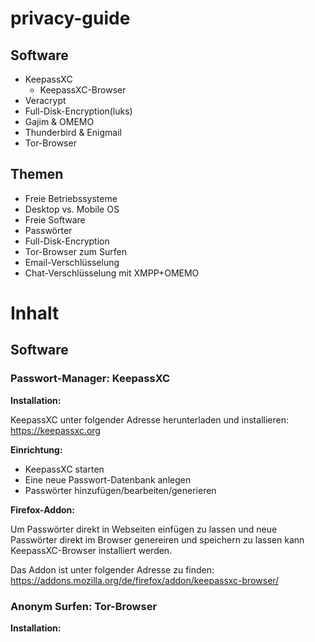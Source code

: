# privacy-guide

## Software

  * KeepassXC
    * KeepassXC-Browser
  * Veracrypt
  * Full-Disk-Encryption(luks)
  * Gajim & OMEMO
  * Thunderbird & Enigmail
  * Tor-Browser
  
## Themen

  * Freie Betriebssysteme
  * Desktop vs. Mobile OS
  * Freie Software
  * Passwörter
  * Full-Disk-Encryption
  * Tor-Browser zum Surfen
  * Email-Verschlüsselung
  * Chat-Verschlüsselung mit XMPP+OMEMO

# Inhalt
## Software
### Passwort-Manager: KeepassXC
**Installation:**

KeepassXC unter folgender Adresse herunterladen und installieren: https://keepassxc.org

**Einrichtung:**

  * KeepassXC starten
  * Eine neue Passwort-Datenbank anlegen
  * Passwörter hinzufügen/bearbeiten/generieren

**Firefox-Addon:**

Um Passwörter direkt in Webseiten einfügen zu lassen und neue Passwörter direkt im Browser genereiren und speichern zu lassen kann KeepassXC-Browser installiert werden.

Das Addon ist unter folgender Adresse zu finden: https://addons.mozilla.org/de/firefox/addon/keepassxc-browser/

### Anonym Surfen: Tor-Browser
**Installation:**
